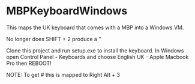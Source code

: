 MBPKeyboardWindows
==================

This maps the UK keyboard that comes with a MBP into a Windows VM.

No longer does SHIFT + 2 produce a "

Clone this project and run setup.exe to install the keyboard. In Windows open Control Panel - Keyboards and choose English UK - Apple Macbook Pro then REBOOT!



NOTE: To get # this is mapped to Right Alt + 3


